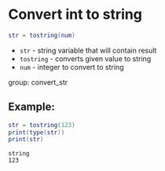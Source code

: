 # Convert int to string

```lua
str = tostring(num)
```

- `str` - string variable that will contain result
- `tostring` - converts given value to string
- `num` - integer to convert to string

group: convert_str

## Example: 
```lua
str = tostring(123)
print(type(str))
print(str)
```
```
string
123

```

